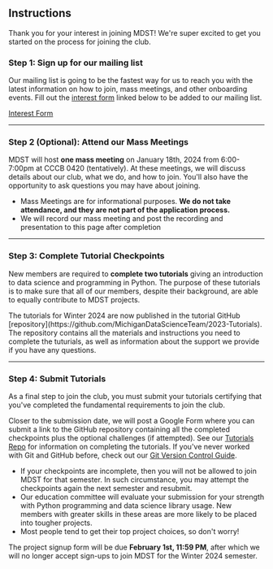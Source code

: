 ## Instructions

Thank you for your interest in joining MDST! We're super excited to get you started on the process for joining the club.

### Step 1: Sign up for our mailing list

Our mailing list is going to be the fastest way for us to reach you with the latest information on how to join, mass meetings, and other onboarding events. Fill out the [interest form](https://forms.gle/pcpfjMwrXobyvn9N9) linked below to be added to our mailing list.

<p className="md-button-wrapper"><a className="md-button" href="https://forms.gle/pcpfjMwrXobyvn9N9"> Interest Form</a></p>

<hr>

### Step 2 (Optional): Attend our Mass Meetings

MDST will host **one mass meeting** on January 18th, 2024 from 6:00-7:00pm at CCCB 0420 (tentatively). At these meetings, we will discuss details about our club, what we do, and how to join. You'll also have the opportunity to ask questions you may have about joining.
- Mass Meetings are for informational purposes. **We do not take attendance, and they are not part of the application process.**
- We will record our mass meeting and post the recording and presentation to this page after completion

<hr>

### Step 3: Complete Tutorial Checkpoints

New members are required to **complete two tutorials** giving an introduction to data science and programming in Python. The purpose of these tutorials is to make sure that all of our members, despite their background, are able to equally contribute to MDST projects.

<div className="callout font-normal">
    The tutorials for Winter 2024 are now published in the tutorial GitHub [repository](https://github.com/MichiganDataScienceTeam/2023-Tutorials). The repository contains all the materials and instructions you need to complete the tuturials, as well as information about the support we provide if you have any questions.
</div>

<hr>

### Step 4: Submit Tutorials

As a final step to join the club, you must submit your tutorials certifying that you've completed the fundamental requirements to join the club. 

Closer to the submission date, we will post a Google Form where you can submit a link to the GitHub repository containing all the completed checkpoints plus the optional challenges (if attempted). See our [Tutorials Repo](https://github.com/MichiganDataScienceTeam/2023-Tutorials) for information on completing the tutorials. If you've never worked with Git and GitHub before, check out our [Git Version Control Guide](https://docs.google.com/document/d/1pq42R2xr_yoyhyzWE0ugReHgEKgwLdjrJR4mT3_CQEo/edit?usp=sharing).

- <span className="highlight">If your checkpoints are incomplete, then you will not be allowed to join MDST for that semester.</span> In such circumstance, you may attempt the checkpoints again the next semester and resubmit.
- Our education committee will evaluate your submission for your strength with Python programming and data science library usage. New members with greater skills in these areas are more likely to be placed into tougher projects.
- Most people tend to get their top project choices, so don't worry!

The project signup form will be due **February 1st, 11:59 PM**, after which we will no longer accept sign-ups to join MDST for the Winter 2024 semester. 
